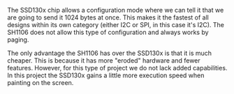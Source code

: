 The SSD130x chip allows a configuration mode where we can tell it that we are going to send it 1024 bytes at once. This makes it the fastest of all designs within its own category (either I2C or SPI, in this case it's I2C). The SH1106 does not allow this type of configuration and always works by paging.

The only advantage the SH1106 has over the SSD130x is that it is much cheaper. This is because it has more "eroded" hardware and fewer features. However, for this type of project we do not lack added capabilities. In this project the SSD130x gains a little more execution speed when painting on the screen.
